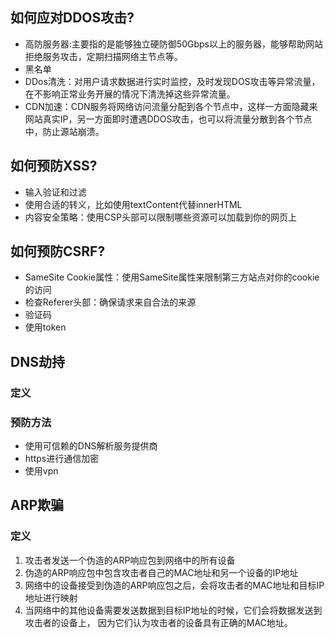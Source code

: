 ## 如何应对DDOS攻击?
- 高防服务器:主要指的是能够独立硬防御50Gbps以上的服务器，能够帮助网站拒绝服务攻击，定期扫描网络主节点等。
- 黑名单
- DDos清洗：对用户请求数据进行实时监控，及时发现DOS攻击等异常流量，在不影响正常业务开展的情况下清洗掉这些异常流量。
- CDN加速：CDN服务将网络访问流量分配到各个节点中，这样一方面隐藏来网站真实IP，另一方面即时遭遇DDOS攻击，也可以将流量分散到各个节点中，防止源站崩溃。
## 如何预防XSS?

- 输入验证和过滤
- 使用合适的转义，比如使用textContent代替innerHTML
- 内容安全策略：使用CSP头部可以限制哪些资源可以加载到你的网页上
## 如何预防CSRF?

- SameSite Cookie属性：使用SameSite属性来限制第三方站点对你的cookie的访问
- 检查Referer头部：确保请求来自合法的来源
- 验证码
- 使用token
## DNS劫持
### 定义
### 预防方法

- 使用可信赖的DNS解析服务提供商
- https进行通信加密
- 使用vpn
## ARP欺骗
### 定义

1. 攻击者发送一个伪造的ARP响应包到网络中的所有设备
2. 伪造的ARP响应包中包含攻击者自己的MAC地址和另一个设备的IP地址
3. 网络中的设备接受到伪造的ARP响应包之后，会将攻击者的MAC地址和目标IP地址进行映射
4. 当网络中的其他设备需要发送数据到目标IP地址的时候，它们会将数据发送到攻击者的设备上，	因为它们认为攻击者的设备具有正确的MAC地址。

